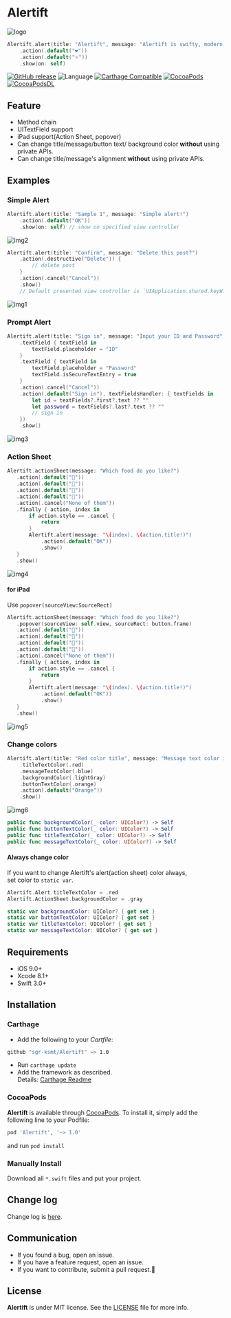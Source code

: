# Alertift

![logo](Documents/logo.png)

```swift
Alertift.alert(title: "Alertift", message: "Alertift is swifty, modern, and awesome UIAlertController wrapper.")
    .action(.default("❤️"))
    .action(.default("⭐"))
    .show(on: self)
```

[![GitHub release](https://img.shields.io/github/release/sgr-ksmt/Alertift.svg)](https://github.com/sgr-ksmt/Alertift/releases)
![Language](https://img.shields.io/badge/language-Swift%203-orange.svg)
[![Carthage Compatible](https://img.shields.io/badge/Carthage-compatible-4BC51D.svg?style=flat)](https://github.com/Carthage/Carthage)
[![CocoaPods](https://img.shields.io/badge/Cocoa%20Pods-✓-4BC51D.svg?style=flat)](https://cocoapods.org/pods/Alertift)
[![CocoaPodsDL](https://img.shields.io/cocoapods/dt/Alertift.svg)](https://cocoapods.org/pods/Alertift)


## Feature
- Method chain
- UITextField support
- iPad support(Action Sheet, popover)
- Can change title/message/button text/ background color **without** using private APIs.
- Can change title/message's alignment **without** using private APIs.

## Examples

### Simple Alert

```swift
Alertift.alert(title: "Sample 1", message: "Simple alert!")
    .action(.default("OK"))
    .show(on: self) // show on specified view controller
```

![img2](Documents/img2.png)


```swift
Alertift.alert(title: "Confirm", message: "Delete this post?")
    .action(.destructive("Delete")) {
        // delete post
    }
    .action(.cancel("Cancel"))
    .show()
    // Default presented view controller is `UIApplication.shared.keyWindow?.rootViewController`
```

![img1](Documents/img1.png)


### Prompt Alert

```swift
Alertift.alert(title: "Sign in", message: "Input your ID and Password")
    .textField { textField in
        textField.placeholder = "ID"
    }
    .textField { textField in
        textField.placeholder = "Password"
        textField.isSecureTextEntry = true
    }
    .action(.cancel("Cancel"))
    .action(.default("Sign in"), textFieldsHandler: { textFields in
        let id = textFields?.first?.text ?? ""
        let password = textFields?.last?.text ?? ""
        // sign in
    })
    .show()
```

![img3](Documents/img3.png)

### Action Sheet

```swift
Alertift.actionSheet(message: "Which food do you like?")
   .action(.default("🍣"))
   .action(.default("🍎"))
   .action(.default("🍖"))
   .action(.default("🍅"))
   .action(.cancel("None of them"))
   .finally { action, index in
       if action.style == .cancel {
           return
       }
       Alertift.alert(message: "\(index). \(action.title!)")
           .action(.default("OK"))
           .show()
   }
   .show()
```

![img4](Documents/img4.png)

#### for iPad
Use `popover(sourceView:SourceRect)`

```swift
Alertift.actionSheet(message: "Which food do you like?")
   .popover(sourceView: self.view, sourceRect: button.frame)
   .action(.default("🍣"))
   .action(.default("🍎"))
   .action(.default("🍖"))
   .action(.default("🍅"))
   .action(.cancel("None of them"))
   .finally { action, index in
       if action.style == .cancel {
           return
       }
       Alertift.alert(message: "\(index). \(action.title!)")
           .action(.default("OK"))
           .show()
   }
   .show()
```

![img5](Documents/img5.png)

### Change colors

```swift
Alertift.alert(title: "Red color title", message: "Message text color is blue")
    .titleTextColor(.red)
    .messageTextColor(.blue)
    .backgroundColor(.lightGray)
    .buttonTextColor(.orange)
    .action(.default("Orange"))
    .show()
```

![img6](Documents/img6.png)

```swift
public func backgroundColor(_ color: UIColor?) -> Self
public func buttonTextColor(_ color: UIColor?) -> Self
public func titleTextColor(_ color: UIColor?) -> Self
public func messageTextColor(_ color: UIColor?) -> Self
```

#### Always change color

If you want to change Alertift's alert(action sheet) color always,  
set color to `static var`.

```swift
Alertift.Alert.titleTextColor = .red
Alertift.ActionSheet.backgroundColor = .gray
```

```swift
static var backgroundColor: UIColor? { get set }
static var buttonTextColor: UIColor? { get set }
static var titleTextColor: UIColor? { get set }
static var messageTextColor: UIColor? { get set }
```


## Requirements
- iOS 9.0+
- Xcode 8.1+
- Swift 3.0+

## Installation

### Carthage

- Add the following to your *Cartfile*:

```bash
github "sgr-ksmt/Alertift" ~> 1.0
```

- Run `carthage update`
- Add the framework as described.
<br> Details: [Carthage Readme](https://github.com/Carthage/Carthage#adding-frameworks-to-an-application)


### CocoaPods

**Alertift** is available through [CocoaPods](http://cocoapods.org). To install
it, simply add the following line to your Podfile:

```ruby
pod 'Alertift', '~> 1.0'
```

and run `pod install`

### Manually Install
Download all `*.swift` files and put your project.

## Change log
Change log is [here](https://github.com/sgr-ksmt/Alertift/blob/master/CHANGELOG.md).

## Communication
- If you found a bug, open an issue.
- If you have a feature request, open an issue.
- If you want to contribute, submit a pull request.:muscle:

## License

**Alertift** is under MIT license. See the [LICENSE](LICENSE) file for more info.
